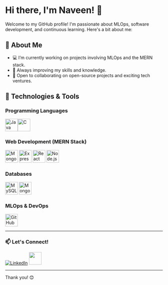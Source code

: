 # Hi there, I'm Naveen! 👋

Welcome to my GitHub profile! I'm passionate about MLOps, software development, and continuous learning. Here's a bit about me:

## 🚀 About Me

- 💻 I’m currently working on projects involving MLOps and the MERN stack.
- 🌱 Always improving my skills and knowledge.
- 🤝 Open to collaborating on open-source projects and exciting tech ventures.

## 🔧 Technologies & Tools


### Programming Languages
<p>
<img src="https://cdn.jsdelivr.net/gh/devicons/devicon/icons/java/java-original.svg" width="40" height="40" alt="Java" /><img src="https://cdn.jsdelivr.net/gh/devicons/devicon/icons/c/c-original.svg" width="40" height="40" alt="C" />
</p>

### Web Development (MERN Stack)
<p>
<img src="https://cdn.jsdelivr.net/gh/devicons/devicon/icons/mongodb/mongodb-original-wordmark.svg" width="40" height="40" alt="MongoDB" />
<img src="https://cdn.jsdelivr.net/gh/devicons/devicon/icons/express/express-original.svg" width="40" height="40" alt="Express.js" />
<img src="https://cdn.jsdelivr.net/gh/devicons/devicon/icons/react/react-original-wordmark.svg" width="40" height="40" alt="React" />
<img src="https://cdn.jsdelivr.net/gh/devicons/devicon/icons/nodejs/nodejs-original-wordmark.svg" width="40" height="40" alt="Node.js" />
</p>



### Databases
<p>
  <img src="https://cdn.jsdelivr.net/gh/devicons/devicon/icons/mysql/mysql-original-wordmark.svg" width="40" height="40" alt="MySQL" />
  <img src="https://cdn.jsdelivr.net/gh/devicons/devicon/icons/mongodb/mongodb-original-wordmark.svg" width="40" height="40" alt="MongoDB" />
</p>


### MLOps & DevOps
<p>
<img src="https://cdn.jsdelivr.net/gh/devicons/devicon/icons/github/github-original-wordmark.svg" width="40" height="40" alt="GitHub Actions" />
</p>

---
### 📫 Let's Connect!
[![LinkedIn](https://img.shields.io/badge/-LinkedIn-blue?style=flat&logo=Linkedin&logoColor=white)](https://www.linkedin.com/in/naveen-s-62014b277)
<a href="https://wa.me/919442615993">
  <img src="https://upload.wikimedia.org/wikipedia/commons/6/6b/WhatsApp.svg" width="40" height="40" />
</a>

---
Thank you! 😊
